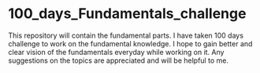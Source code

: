 # 100_days_Fundamentals_challenge

This repository will contain the fundamental parts. 
I have taken 100 days challenge to work on the fundamental knowledge. 
I hope to gain better and clear vision of the fundamentals everyday while working on it. 
Any suggestions on the topics are appreciated and will be helpful to me.
